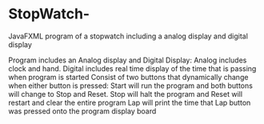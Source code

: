 # StopWatch-
JavaFXML program of a stopwatch including a analog display and digital display

Program includes an Analog display and Digital Display:
  Analog includes clock and hand. 
  Digital includes real time display of the time that is passing when program is started 
Consist of two buttons that dynamically change when either button is pressed: 
  Start will run the program and both buttons will change to Stop and Reset. 
      Stop will halt the program and Reset will restart and clear the entire program 
  Lap will print the time that Lap button was pressed onto the program display board
  
